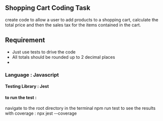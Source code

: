 ## Shopping Cart Coding Task

create code to allow a user to add products to a
shopping cart, calculate the total price and then the sales tax for the items contained
in the cart.

## Requirement

- Just use tests to drive the code
- All totals should be rounded up to 2 decimal places
-

### Language : Javascript

#### Testing Library : Jest

#### to run the test :

navigate to the root directory in the terminal
npm run test
to see the results with coverage : npx jest --coverage
